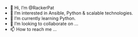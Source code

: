 - 👋 Hi, I’m @RackerPat
- 👀 I’m interested in Ansible, Python & scalable technologies.
- 🌱 I’m currently learning Python.
- 💞️ I’m looking to collaborate on ...
- 📫 How to reach me ...

<!---
RackerPat/RackerPat is a ✨ special ✨ repository because its `README.md` (this file) appears on your GitHub profile.
You can click the Preview link to take a look at your changes.
--->

